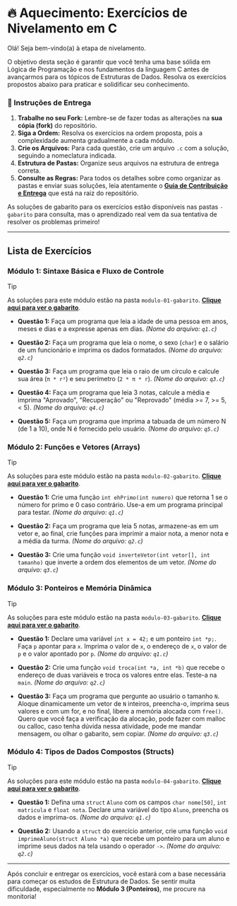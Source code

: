 # 🔥 Aquecimento: Exercícios de Nivelamento em C

Olá! Seja bem-vindo(a) à etapa de nivelamento.

O objetivo desta seção é garantir que você tenha uma base sólida em Lógica de Programação e nos fundamentos da linguagem C antes de avançarmos para os tópicos de Estruturas de Dados. Resolva os exercícios propostos abaixo para praticar e solidificar seu conhecimento.

### 📝 Instruções de Entrega

1.  **Trabalhe no seu Fork:** Lembre-se de fazer todas as alterações na **sua cópia (fork)** do repositório.
2.  **Siga a Ordem:** Resolva os exercícios na ordem proposta, pois a complexidade aumenta gradualmente a cada módulo.
3.  **Crie os Arquivos:** Para cada questão, crie um arquivo `.c` com a solução, seguindo a nomeclatura indicada.
4.  **Estrutura de Pastas:** Organize seus arquivos na estrutura de entrega correta.
5.  **Consulte as Regras:** Para todos os detalhes sobre como organizar as pastas e enviar suas soluções, leia atentamente o **[Guia de Contribuição e Entrega](../../CONTRIBUTING.md)** que está na raiz do repositório.

As soluções de gabarito para os exercícios estão disponíveis nas pastas `-gabarito` para consulta, mas o aprendizado real vem da sua tentativa de resolver os problemas primeiro!

---

##  Lista de Exercícios

### Módulo 1: Sintaxe Básica e Fluxo de Controle

> [!TIP]
> As soluções para este módulo estão na pasta `modulo-01-gabarito`. **[Clique aqui para ver o gabarito](./modulo-01-gabarito/)**.

* **Questão 1:** Faça um programa que leia a idade de uma pessoa em anos, meses e dias e a expresse apenas em dias.
    *(Nome do arquivo: `q1.c`)*

* **Questão 2:** Faça um programa que leia o nome, o sexo (`char`) e o salário de um funcionário e imprima os dados formatados.
    *(Nome do arquivo: `q2.c`)*

* **Questão 3:** Faça um programa que leia o raio de um círculo e calcule sua área (`π * r²`) e seu perímetro (`2 * π * r`).
    *(Nome do arquivo: `q3.c`)*

* **Questão 4:** Faça um programa que leia 3 notas, calcule a média e imprima "Aprovado", "Recuperação" ou "Reprovado" (média >= 7, >= 5, < 5).
    *(Nome do arquivo: `q4.c`)*

* **Questão 5:** Faça um programa que imprima a tabuada de um número N (de 1 a 10), onde N é fornecido pelo usuário.
    *(Nome do arquivo: `q5.c`)*



### Módulo 2: Funções e Vetores (Arrays)

> [!TIP]
> As soluções para este módulo estão na pasta `modulo-02-gabarito`. **[Clique aqui para ver o gabarito](./modulo-02-gabarito/)**.

* **Questão 1:** Crie uma função `int ehPrimo(int numero)` que retorna 1 se o número for primo e 0 caso contrário. Use-a em um programa principal para testar.
    *(Nome do arquivo: `q1.c`)*

* **Questão 2:** Faça um programa que leia 5 notas, armazene-as em um vetor e, ao final, crie funções para imprimir a maior nota, a menor nota e a média da turma.
    *(Nome do arquivo: `q2.c`)*

* **Questão 3:** Crie uma função `void inverteVetor(int vetor[], int tamanho)` que inverte a ordem dos elementos de um vetor.
    *(Nome do arquivo: `q3.c`)*



### Módulo 3: Ponteiros e Memória Dinâmica

> [!TIP]
> As soluções para este módulo estão na pasta `modulo-03-gabarito`. **[Clique aqui para ver o gabarito](./modulo-03-gabarito/)**.

* **Questão 1:** Declare uma variável `int x = 42;` e um ponteiro `int *p;`. Faça `p` apontar para `x`. Imprima o valor de `x`, o endereço de `x`, o valor de `p` e o valor apontado por `p`.
    *(Nome do arquivo: `q1.c`)*

* **Questão 2:** Crie uma função `void troca(int *a, int *b)` que recebe o endereço de duas variáveis e troca os valores entre elas. Teste-a na `main`.
    *(Nome do arquivo: `q2.c`)*

* **Questão 3:** Faça um programa que pergunte ao usuário o tamanho `N`. Aloque dinamicamente um vetor de `N` inteiros, preencha-o, imprima seus valores e com um for, e no final, libere a memória alocada com `free()`. Quero que você faça a verificação da alocação, pode fazer com malloc ou calloc, caso tenha dúvida nessa atividade, pode me mandar mensagem, ou olhar o gabarito, sem copiar.
    *(Nome do arquivo: `q3.c`)*


### Módulo 4: Tipos de Dados Compostos (Structs)

> [!TIP]
> As soluções para este módulo estão na pasta `modulo-04-gabarito`. **[Clique aqui para ver o gabarito](./modulo-04-gabarito/)**.

* **Questão 1:** Defina uma `struct` `Aluno` com os campos `char nome[50]`, `int matricula` e `float nota`. Declare uma variável do tipo `Aluno`, preencha os dados e imprima-os.
    *(Nome do arquivo: `q1.c`)*

* **Questão 2:** Usando a `struct` do exercício anterior, crie uma função `void imprimeAluno(struct Aluno *a)` que recebe um ponteiro para um aluno e imprime seus dados na tela usando o operador `->`.
    *(Nome do arquivo: `q2.c`)*

---

Após concluir e entregar os exercícios, você estará com a base necessária para começar os estudos de Estrutura de Dados. Se sentir muita dificuldade, especialmente no **Módulo 3 (Ponteiros)**, me procure na monitoria!